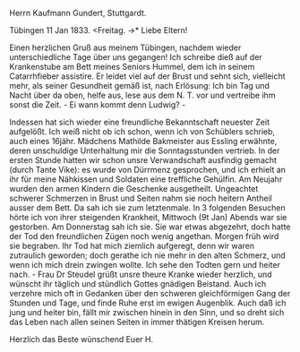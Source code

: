 Herrn Kaufmann Gundert, Stuttgardt.

 Tübingen 11 Jan 1833. <Freitag. ->*
Liebe Eltern!

Einen herzlichen Gruß aus meinem Tübingen, nachdem wieder unterschiedliche Tage über uns gegangen! Ich schreibe dieß auf der Krankenstube am Bett meines Seniors Hummel, dem ich in seinem Catarrhfieber assistire. Er leidet viel auf der Brust und sehnt sich, vielleicht mehr, als seiner Gesundheit gemäß ist, nach Erlösung: Ich bin Tag und Nacht über da oben, helfe aus, lese aus dem N. T. vor und vertreibe ihm sonst die Zeit. - Ei wann kommt denn Ludwig? -

Indessen hat sich wieder eine freundliche Bekanntschaft neuester Zeit aufgelößt. Ich weiß nicht ob ich schon, wenn ich von Schüblers schrieb, auch eines 16jähr. Mädchens Mathilde Bakmeister aus Essling erwähnte, deren unschuldige Unterhaltung mir die Sonntagsstunden vertrieb. In der ersten Stunde hatten wir schon unsre Verwandschaft ausfindig gemacht (durch Tante Vike): es wurde von Dürrmenz gesprochen, und ich erhielt an ihr für meine Nähkissen und Soldaten eine treffliche Gehülfin. Am Neujahr wurden den armen Kindern die Geschenke ausgetheilt. Ungeachtet schwerer Schmerzen in Brust und Seiten nahm sie noch heitern Antheil ausser dem Bett. Da sah ich sie zum letztenmale. In 3 folgenden Besuchen hörte ich von ihrer steigenden Krankheit, Mittwoch (9t Jan) Abends war sie gestorben. Am Donnerstag sah ich sie. Sie war etwas abgezehrt, doch hatte der Tod den freundlichen Zügen noch wenig angethan. Morgen früh wird sie begraben. Ihr Tod hat mich ziemlich aufgeregt, denn wir waren zutraulich geworden; doch gerathe ich nie mehr in den alten Schmerz, und wenn ich mich drein zwingen wollte. Ich sehe den Todten gern und heiter nach. - Frau Dr Steudel grüßt unsre theure Kranke wieder herzlich, und wünscht ihr täglich und stündlich Gottes gnädigen Beistand. Auch ich verzehre mich oft in Gedanken über den schweren gleichförmigen Gang der Stunden und Tage, und finde Ruhe erst im ewigen Augenblik. Auch daß ich jung und heiter bin, fällt mir zwischen hinein in den Sinn, und so dreht sich das Leben nach allen seinen Seiten in immer thätigen Kreisen herum.

Herzlich das Beste wünschend
 Euer H.
